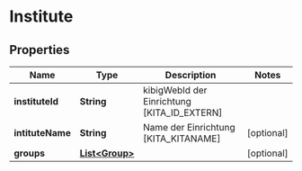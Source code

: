 

# Institute


## Properties

| Name | Type | Description | Notes |
|------------ | ------------- | ------------- | -------------|
|**instituteId** | **String** | kibigWebId der Einrichtung [KITA_ID_EXTERN] |  |
|**intituteName** | **String** | Name der Einrichtung [KITA_KITANAME] |  [optional] |
|**groups** | [**List&lt;Group&gt;**](Group.md) |  |  [optional] |



